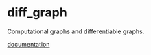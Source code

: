 # diff_graph
Computational graphs and differentiable graphs.

[documentation](https://github.com/thisisi3/diff_graph/blob/master/docs/diff_graph.pdf)